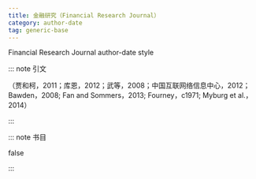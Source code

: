```yaml
---
title: 金融研究（Financial Research Journal）
category: author-date
tag: generic-base
---
```


<!-- 此文件由脚本自动生成，请勿手动修改！ -->

Financial Research Journal author-date style


::: note 引文

（贾和柯，2011；库恩，2012；武等，2008；中国互联网络信息中心，2012；Bawden，2008; Fan and Sommers，2013; Fourney，c1971; Myburg et al.，2014）

:::



::: note 书目

false

:::

<!-- more -->